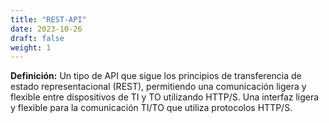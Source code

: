 ```yaml
---
title: "REST-API"
date: 2023-10-26
draft: false
weight: 1
---
```


**Definición:** Un tipo de API que sigue los principios de transferencia de estado representacional (REST), permitiendo una comunicación ligera y flexible entre dispositivos de TI y TO utilizando HTTP/S. Una interfaz ligera y flexible para la comunicación TI/TO que utiliza protocolos HTTP/S.
